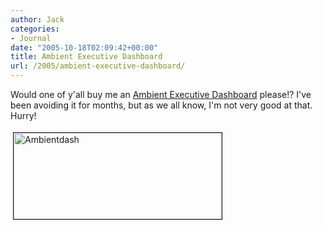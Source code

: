```yaml
---
author: Jack
categories:
- Journal
date: "2005-10-18T02:09:42+00:00"
title: Ambient Executive Dashboard
url: /2005/ambient-executive-dashboard/
---
```


Would one of y'all buy me an [Ambient Executive Dashboard][1] please!? I've been avoiding it for months, but as we all know, I'm not very good at that. Hurry!
  

  
<img src="/files/ambientdash.jpg" height="138" width="333" border="1" hspace="4" vspace="4" alt="Ambientdash" />

 [1]: http://www.ambientdevices.com/cat/dashboard/index.html